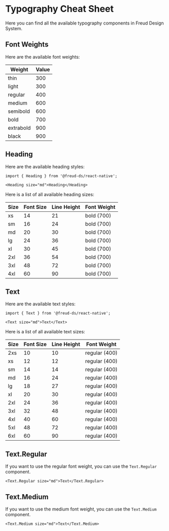 # Typography Cheat Sheet

Here you can find all the available typography components in Freud Design System.

## Font Weights

Here are the available font weights:

| Weight | Value |
| --- | --- |
| thin | 300 |
| light | 300 |
| regular | 400 |
| medium | 600 |
| semibold | 600 |
| bold | 700 |
| extrabold | 900 |
| black | 900 |

## Heading

Here are the available heading styles:

```tsx
import { Heading } from '@freud-ds/react-native';
```

```tsx
<Heading size="md">Heading</Heading>
```

Here is a list of all available heading sizes:

| Size | Font Size | Line Height | Font Weight |
| --- | --- | --- | --- |
| xs | 14 | 21 | bold (700) |
| sm | 16 | 24 | bold (700) |
| md | 20 | 30 | bold (700) |
| lg | 24 | 36 | bold (700) |
| xl | 30 | 45 | bold (700) |
| 2xl | 36 | 54 | bold (700) |
| 3xl | 48 | 72 | bold (700) |
| 4xl | 60 | 90 | bold (700) |

## Text

Here are the available text styles:

```tsx
import { Text } from '@freud-ds/react-native';
```

```tsx
<Text size="md">Text</Text>
```

Here is a list of all available text sizes:

| Size | Font Size | Line Height | Font Weight |
| --- | --- | --- | --- |
| 2xs | 10 | 10 | regular (400) |
| xs | 12 | 12 | regular (400) |
| sm | 14 | 14 | regular (400) |
| md | 16 | 24 | regular (400) |
| lg | 18 | 27 | regular (400) |
| xl | 20 | 30 | regular (400) |
| 2xl | 24 | 36 | regular (400) |
| 3xl | 32 | 48 | regular (400) |
| 4xl | 40 | 60 | regular (400) |
| 5xl | 48 | 72 | regular (400) |
| 6xl | 60 | 90 | regular (400) |

## Text.Regular

If you want to use the regular font weight, you can use the `Text.Regular` component.

```tsx
<Text.Regular size="md">Text</Text.Regular>
```

## Text.Medium

If you want to use the medium font weight, you can use the `Text.Medium` component.

```tsx
<Text.Medium size="md">Text</Text.Medium>
```


